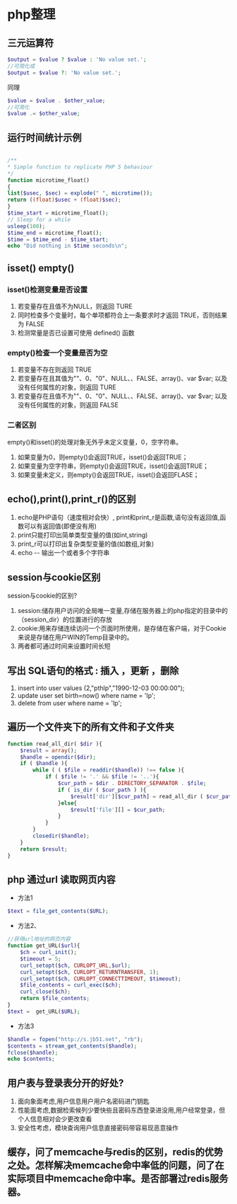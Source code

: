 # php整理
## 三元运算符
```php
$output = $value ? $value : 'No value set.';  
//可简化成  
$output = $value ?: 'No value set.';
```
同理
```php
$value = $value . $other_value;
//可简化
$value .= $other_value;
```

## 运行时间统计示例
```php

/**
* Simple function to replicate PHP 5 behaviour
*/
function microtime_float()
{
list($usec, $sec) = explode(" ", microtime());
return ((float)$usec + (float)$sec);
}
$time_start = microtime_float();
// Sleep for a while
usleep(100);
$time_end = microtime_float();
$time = $time_end - $time_start;
echo "Did nothing in $time seconds\n";
```
## isset() empty()
### isset()检测变量是否设置
1. 若变量存在且值不为NULL，则返回 TURE 
2. 同时检查多个变量时，每个单项都符合上一条要求时才返回 TRUE，否则结果为 FALSE 
3. 检测常量是否已设置可使用 defined() 函数
### empty()检查一个变量是否为空 
1. 若变量不存在则返回 TRUE 
2. 若变量存在且其值为""、0、"0"、NULL、、FALSE、array()、var $var; 以及没有任何属性的对象，则返回 TURE 
3. 若变量存在且值不为""、0、"0"、NULL、、FALSE、array()、var $var; 以及没有任何属性的对象，则返回 FALSE 
### 二者区别
empty()和isset()的处理对象无外乎未定义变量，0，空字符串。  

1. 如果变量为0，则empty()会返回TRUE，isset()会返回TRUE； 
2. 如果变量为空字符串，则empty()会返回TRUE，isset()会返回TRUE； 
3. 如果变量未定义，则empty()会返回TRUE，isset()会返回FLASE； 

## echo(),print(),print_r()的区别
1. echo是PHP语句（速度相对会快）, print和print_r是函数,语句没有返回值,函数可以有返回值(即便没有用)  
2. print只能打印出简单类型变量的值(如int,string)  
3. print_r可以打印出复杂类型变量的值(如数组,对象)  
4. echo -- 输出一个或者多个字符串

## session与cookie区别
session与cookie的区别?
1. session:储存用户访问的全局唯一变量,存储在服务器上的php指定的目录中的（session_dir）的位置进行的存放
2. cookie:用来存储连续访问一个页面时所使用，是存储在客户端，对于Cookie来说是存储在用户WIN的Temp目录中的。 
3. 两者都可通过时间来设置时间长短

## 写出 SQL语句的格式 : 插入 ，更新 ，删除
1. insert into user values (2,"pthlp","1990-12-03 00:00:00");
2. update user set birth=now() where name = 'lp';
3. delete from user where name = 'lp';

## 遍历一个文件夹下的所有文件和子文件夹
```php
function read_all_dir( $dir ){
    $result = array();
    $handle = opendir($dir);
    if ( $handle ){
        while ( ( $file = readdir($handle)) !== false ){
            if ( $file != '.' && $file != '..'){
                $cur_path = $dir . DIRECTORY_SEPARATOR . $file;
                if ( is_dir ( $cur_path ) ){
                    $result['dir'][$cur_path] = read_all_dir ( $cur_path );//递归
                }else{
                    $result['file'][] = $cur_path;
                }
            }
        }
        closedir($handle);
    }
    return $result;
}
```

## php 通过url 读取网页内容 
- 方法1
```php
$text = file_get_contents($URL);
```
- 方法2、
```php
//获得url地址的网页内容
function get_URL($url){
	$ch = curl_init();
	$timeout = 5; 
	curl_setopt($ch, CURLOPT_URL,$url);
	curl_setopt($ch, CURLOPT_RETURNTRANSFER, 1); 
	curl_setopt($ch, CURLOPT_CONNECTTIMEOUT, $timeout);
	$file_contents = curl_exec($ch);
	curl_close($ch);
	return $file_contents;
}
$text =  get_URL($URL);
```
- 方法3
```php
$handle = fopen("http://s.jb51.net", "rb"); 
$contents = stream_get_contents($handle); 
fclose($handle); 
echo $contents; 
```

## 用户表与登录表分开的好处?
1. 面向象面考虑,用户信息用户用户名密码进门钥匙
2. 性能面考虑,数据检索候列少要快些且密码东西登录进没用,用户经常登录，但个人信息相对会少更改查看
3. 安全性考虑，模块查询用户信息直接密码带容易现恶意操作

## 缓存，问了memcache与redis的区别，redis的优势之处。怎样解决memcache命中率低的问题，问了在实际项目中memcache命中率。是否部署过redis服务器。
